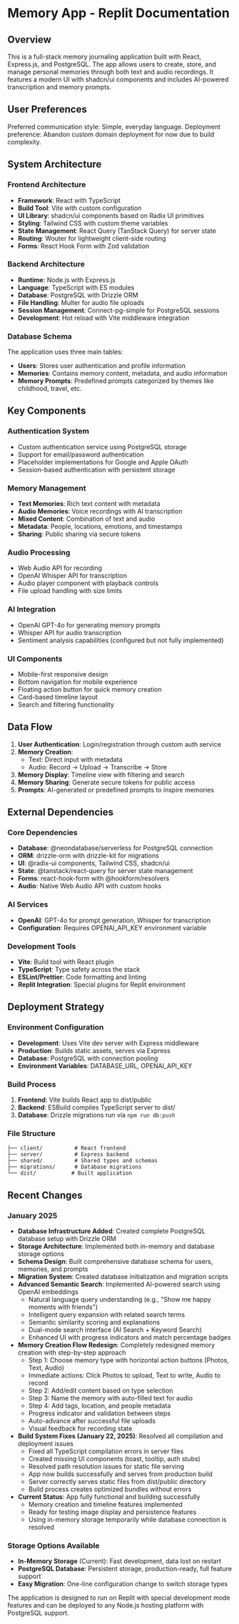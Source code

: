 # Memory App - Replit Documentation

## Overview

This is a full-stack memory journaling application built with React, Express.js, and PostgreSQL. The app allows users to create, store, and manage personal memories through both text and audio recordings. It features a modern UI with shadcn/ui components and includes AI-powered transcription and memory prompts.

## User Preferences

Preferred communication style: Simple, everyday language.
Deployment preference: Abandon custom domain deployment for now due to build complexity.

## System Architecture

### Frontend Architecture
- **Framework**: React with TypeScript
- **Build Tool**: Vite with custom configuration
- **UI Library**: shadcn/ui components based on Radix UI primitives
- **Styling**: Tailwind CSS with custom theme variables
- **State Management**: React Query (TanStack Query) for server state
- **Routing**: Wouter for lightweight client-side routing
- **Forms**: React Hook Form with Zod validation

### Backend Architecture
- **Runtime**: Node.js with Express.js
- **Language**: TypeScript with ES modules
- **Database**: PostgreSQL with Drizzle ORM
- **File Handling**: Multer for audio file uploads
- **Session Management**: Connect-pg-simple for PostgreSQL sessions
- **Development**: Hot reload with Vite middleware integration

### Database Schema
The application uses three main tables:
- **Users**: Stores user authentication and profile information
- **Memories**: Contains memory content, metadata, and audio information
- **Memory Prompts**: Predefined prompts categorized by themes like childhood, travel, etc.

## Key Components

### Authentication System
- Custom authentication service using PostgreSQL storage
- Support for email/password authentication
- Placeholder implementations for Google and Apple OAuth
- Session-based authentication with persistent storage

### Memory Management
- **Text Memories**: Rich text content with metadata
- **Audio Memories**: Voice recordings with AI transcription
- **Mixed Content**: Combination of text and audio
- **Metadata**: People, locations, emotions, and timestamps
- **Sharing**: Public sharing via secure tokens

### Audio Processing
- Web Audio API for recording
- OpenAI Whisper API for transcription
- Audio player component with playback controls
- File upload handling with size limits

### AI Integration
- OpenAI GPT-4o for generating memory prompts
- Whisper API for audio transcription
- Sentiment analysis capabilities (configured but not fully implemented)

### UI Components
- Mobile-first responsive design
- Bottom navigation for mobile experience
- Floating action button for quick memory creation
- Card-based timeline layout
- Search and filtering functionality

## Data Flow

1. **User Authentication**: Login/registration through custom auth service
2. **Memory Creation**: 
   - Text: Direct input with metadata
   - Audio: Record → Upload → Transcribe → Store
3. **Memory Display**: Timeline view with filtering and search
4. **Memory Sharing**: Generate secure tokens for public access
5. **Prompts**: AI-generated or predefined prompts to inspire memories

## External Dependencies

### Core Dependencies
- **Database**: @neondatabase/serverless for PostgreSQL connection
- **ORM**: drizzle-orm with drizzle-kit for migrations
- **UI**: @radix-ui components, Tailwind CSS, shadcn/ui
- **State**: @tanstack/react-query for server state management
- **Forms**: react-hook-form with @hookform/resolvers
- **Audio**: Native Web Audio API with custom hooks

### AI Services
- **OpenAI**: GPT-4o for prompt generation, Whisper for transcription
- **Configuration**: Requires OPENAI_API_KEY environment variable

### Development Tools
- **Vite**: Build tool with React plugin
- **TypeScript**: Type safety across the stack
- **ESLint/Prettier**: Code formatting and linting
- **Replit Integration**: Special plugins for Replit environment

## Deployment Strategy

### Environment Configuration
- **Development**: Uses Vite dev server with Express middleware
- **Production**: Builds static assets, serves via Express
- **Database**: PostgreSQL with connection pooling
- **Environment Variables**: DATABASE_URL, OPENAI_API_KEY

### Build Process
1. **Frontend**: Vite builds React app to dist/public
2. **Backend**: ESBuild compiles TypeScript server to dist/
3. **Database**: Drizzle migrations run via `npm run db:push`

### File Structure
```
├── client/          # React frontend
├── server/          # Express backend
├── shared/          # Shared types and schemas
├── migrations/      # Database migrations
└── dist/           # Built application
```

## Recent Changes

### January 2025
- **Database Infrastructure Added**: Created complete PostgreSQL database setup with Drizzle ORM
- **Storage Architecture**: Implemented both in-memory and database storage options
- **Schema Design**: Built comprehensive database schema for users, memories, and prompts
- **Migration System**: Created database initialization and migration scripts
- **Advanced Semantic Search**: Implemented AI-powered search using OpenAI embeddings
  - Natural language query understanding (e.g., "Show me happy moments with friends")
  - Intelligent query expansion with related search terms
  - Semantic similarity scoring and explanations
  - Dual-mode search interface (AI Search + Keyword Search)
  - Enhanced UI with progress indicators and match percentage badges
- **Memory Creation Flow Redesign**: Completely redesigned memory creation with step-by-step approach
  - Step 1: Choose memory type with horizontal action buttons (Photos, Text, Audio)
  - Immediate actions: Click Photos to upload, Text to write, Audio to record
  - Step 2: Add/edit content based on type selection
  - Step 3: Name the memory with auto-filled text for audio
  - Step 4: Add tags, location, and people metadata
  - Progress indicator and validation between steps
  - Auto-advance after successful file uploads
  - Visual feedback for recording state
- **Build System Fixes (January 22, 2025)**: Resolved all compilation and deployment issues
  - Fixed all TypeScript compilation errors in server files
  - Created missing UI components (toast, tooltip, auth stubs)
  - Resolved path resolution issues for static file serving
  - App now builds successfully and serves from production build
  - Server correctly serves static files from dist/public directory
  - Build process creates optimized bundles without errors
- **Current Status**: App fully functional and building successfully
  - Memory creation and timeline features implemented
  - Ready for testing image display and persistence features
  - Using in-memory storage temporarily while database connection is resolved

### Storage Options Available
- **In-Memory Storage** (Current): Fast development, data lost on restart
- **PostgreSQL Database**: Persistent storage, production-ready, full feature support
- **Easy Migration**: One-line configuration change to switch storage types

The application is designed to run on Replit with special development mode features and can be deployed to any Node.js hosting platform with PostgreSQL support.